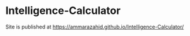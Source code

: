 # Intelligence-Calculator

Site is published at https://ammarazahid.github.io/Intelligence-Calculator/
